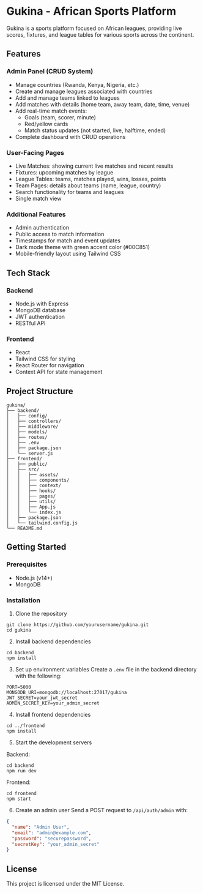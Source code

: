 # Gukina - African Sports Platform

Gukina is a sports platform focused on African leagues, providing live scores, fixtures, and league tables for various sports across the continent.

## Features

### Admin Panel (CRUD System)
- Manage countries (Rwanda, Kenya, Nigeria, etc.)
- Create and manage leagues associated with countries
- Add and manage teams linked to leagues
- Add matches with details (home team, away team, date, time, venue)
- Add real-time match events:
  - Goals (team, scorer, minute)
  - Red/yellow cards
  - Match status updates (not started, live, halftime, ended)
- Complete dashboard with CRUD operations

### User-Facing Pages
- Live Matches: showing current live matches and recent results
- Fixtures: upcoming matches by league
- League Tables: teams, matches played, wins, losses, points
- Team Pages: details about teams (name, league, country)
- Search functionality for teams and leagues
- Single match view

### Additional Features
- Admin authentication
- Public access to match information
- Timestamps for match and event updates
- Dark mode theme with green accent color (#00C851)
- Mobile-friendly layout using Tailwind CSS

## Tech Stack

### Backend
- Node.js with Express
- MongoDB database
- JWT authentication
- RESTful API

### Frontend
- React
- Tailwind CSS for styling
- React Router for navigation
- Context API for state management

## Project Structure

```
gukina/
├── backend/
│   ├── config/
│   ├── controllers/
│   ├── middleware/
│   ├── models/
│   ├── routes/
│   ├── .env
│   ├── package.json
│   └── server.js
├── frontend/
│   ├── public/
│   ├── src/
│   │   ├── assets/
│   │   ├── components/
│   │   ├── context/
│   │   ├── hooks/
│   │   ├── pages/
│   │   ├── utils/
│   │   ├── App.js
│   │   └── index.js
│   ├── package.json
│   └── tailwind.config.js
└── README.md
```

## Getting Started

### Prerequisites
- Node.js (v14+)
- MongoDB

### Installation

1. Clone the repository
```
git clone https://github.com/yourusername/gukina.git
cd gukina
```

2. Install backend dependencies
```
cd backend
npm install
```

3. Set up environment variables
Create a `.env` file in the backend directory with the following:
```
PORT=5000
MONGODB_URI=mongodb://localhost:27017/gukina
JWT_SECRET=your_jwt_secret
ADMIN_SECRET_KEY=your_admin_secret
```

4. Install frontend dependencies
```
cd ../frontend
npm install
```

5. Start the development servers

Backend:
```
cd backend
npm run dev
```

Frontend:
```
cd frontend
npm start
```

6. Create an admin user
Send a POST request to `/api/auth/admin` with:
```json
{
  "name": "Admin User",
  "email": "admin@example.com",
  "password": "securepassword",
  "secretKey": "your_admin_secret"
}
```

## License
This project is licensed under the MIT License.